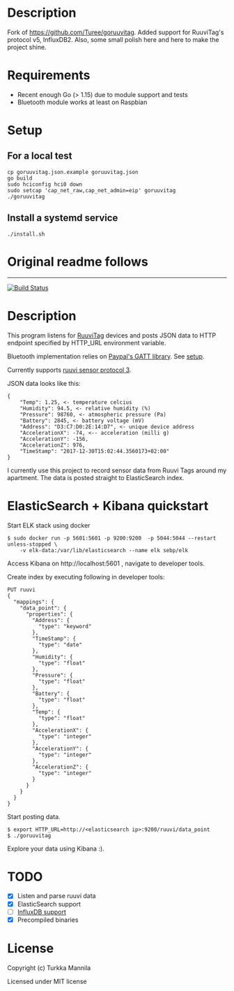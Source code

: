 # Description

Fork of <https://github.com/Turee/goruuvitag>. Added support for RuuviTag's protocol v5, InfluxDB2. Also, some small polish here and here
to make the project shine.

# Requirements

- Recent enough Go (> 1.15) due to module support and tests
- Bluetooth module works at least on Raspbian

# Setup

## For a local test

```
cp goruuvitag.json.example goruuvitag.json
go build
sudo hciconfig hci0 down
sudo setcap 'cap_net_raw,cap_net_admin=eip' goruuvitag
./goruuvitag
```

## Install a systemd service

```
./install.sh
```

# Original readme follows

---

[![Build Status](https://travis-ci.org/Turee/goruuvitag.svg?branch=master)](https://travis-ci.org/Turee/goruuvitag)

# Description

This program listens for [RuuviTag](https://tag.ruuvi.com/) devices and posts JSON data to HTTP endpoint specified by HTTP_URL environment variable.

Bluetooth implementation relies on [Paypal's GATT library](https://github.com/paypal/gatt). See [setup](https://github.com/paypal/gatt#setup).

Currently supports [ruuvi sensor protocol 3](https://github.com/ruuvi/ruuvi-sensor-protocols).

JSON data looks like this:

```
{
	"Temp": 1.25, <- temperature celcius
	"Humidity": 94.5, <- relative humidity (%)
	"Pressure": 98760, <- atmospheric pressure (Pa)
	"Battery": 2845, <- battery voltage (mV)
	"Address": "D3:C7:D0:2E:14:D7", <- unique device address
	"AccelerationX": -74, <-- acceleration (milli g)
	"AccelerationY": -156,
	"AccelerationZ": 976,
	"TimeStamp": "2017-12-30T15:02:44.3560173+02:00"
}
```

I currently use this project to record sensor data from Ruuvi Tags around my apartment. The data is posted straight to ElasticSearch index.

# ElasticSearch + Kibana quickstart

Start ELK stack using docker

```
$ sudo docker run -p 5601:5601 -p 9200:9200  -p 5044:5044 --restart unless-stopped \
    -v elk-data:/var/lib/elasticsearch --name elk sebp/elk
```

Access Kibana on http://localhost:5601 , navigate to developer tools.

Create index by executing following in developer tools:

```
PUT ruuvi
{
  "mappings": {
    "data_point": {
      "properties": {
        "Address": {
          "type": "keyword"
        },
        "TimeStamp": {
          "type": "date"
        },
        "Humidity": {
          "type": "float"
        },
        "Pressure": {
          "type": "float"
        },
        "Battery": {
          "type": "float"
        },
        "Temp": {
          "type": "float"
        },
        "AccelerationX": {
          "type": "integer"
        },
        "AccelerationY": {
          "type": "integer"
        },
        "AccelerationZ": {
          "type": "integer"
        }
      }
    }
  }
}
```

Start posting data.

```
$ export HTTP_URL=http://<elasticsearch ip>:9200/ruuvi/data_point
$ ./goruuvitag
```

Explore your data using Kibana :).

# TODO

- [x] Listen and parse ruuvi data
- [x] ElasticSearch support
- [ ] [InfluxDB support](https://docs.influxdata.com/influxdb/v1.4/guides/writing_data/)
- [x] Precompiled binaries

# License

Copyright (c) Turkka Mannila

Licensed under MIT license
